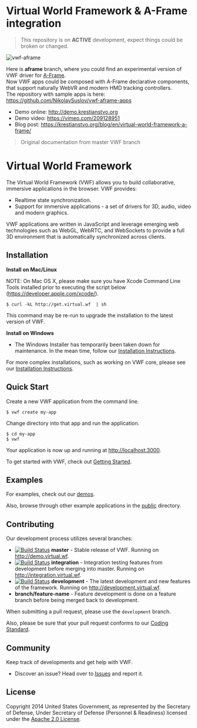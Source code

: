 # Virtual World Framework & A-Frame integration

> This repository is on **ACTIVE** development, expect things could be broken or changed.

![vwf-aframe](https://krestianstvo.org/books/images/vwf-aframe.jpg)

Here is **aframe** branch, where you could find an experimental version of VWF driver for [A-Frame](https://aframe.io/).  
Now VWF apps could be composed with A-Frame declarative components, that support naturally WebVR and modern HMD tracking controllers.  
The repository with sample apps is here: https://github.com/NikolaySuslov/vwf-aframe-apps 
- Demo online: http://demo.krestianstvo.org 
- Demo video: https://vimeo.com/209128951
- Blog post: https://krestianstvo.org/blog/en/virtual-world-framework-a-frame/


> Original documentation from master VWF branch

# Virtual World Framework

The Virtual World Framework (VWF) allows you to build collaborative, immersive applications in the browser. VWF provides:

- Realtime state synchronization.
- Support for immersive applications - a set of drivers for 3D, audio, video and modern graphics.

VWF applications are written in JavaScript and leverage emerging web technologies such as WebGL, WebRTC, and WebSockets to provide a full 3D environment that is automatically synchronized across clients.

## Installation

**Install on Mac/Linux**

NOTE: On Mac OS X, please make sure you have Xcode Command Line Tools installed prior to executing the script below (https://developer.apple.com/xcode/).

```
$ curl -kL http://get.virtual.wf  | sh
```

This command may be re-run to upgrade the installation to the latest version of VWF.

**Install on Windows**

<!-- - Download and run the [VWF Windows Installer](http://download.virtualworldframework.com/files/VWF_Windows_Install.exe). -->

- The Windows Installer has temporarily been taken down for maintenance.  In the mean time, follow our [Installation Instructions](http://virtual.wf/documentation.html#install).

For more complex installations, such as working on VWF core, please see our [Installation Instructions](http://virtual.wf/documentation.html#install).

## Quick Start 

Create a new VWF application from the command line.

```
$ vwf create my-app
```

Change directory into that app and run the application.

```
$ cd my-app
$ vwf
```

Your application is now up and running at [http://localhost:3000](http://localhost:3000).

To get started with VWF, check out [Getting Started](http://virtual.wf/getting_started.html).

## Examples

For examples, check out our [demos](http://virtual.wf/demos.html).

Also, browse through other example applications in the [public](https://github.com/virtual-world-framework/vwf/tree/master/public) directory.

## Contributing

Our development process utilizes several branches:

* [![Build Status](http://jenkins.virtualworldframework.com/job/Master/badge/icon)](http://jenkins.virtualworldframework.com/job/Master/) **master** - Stable release of VWF. Running on http://demo.virtual.wf.
* [![Build Status](http://jenkins.virtualworldframework.com/job/Integration/badge/icon)](http://jenkins.virtualworldframework.com/job/Integration/) **integration** - Integration testing features from development before merging into master. Running on http://integration.virtual.wf.
* [![Build Status](http://jenkins.virtualworldframework.com/job/Development/badge/icon)](http://jenkins.virtualworldframework.com/job/Development/) **development** - The latest development and new features of the framework. Running on http://development.virtual.wf.
* **branch/feature-name**   - Feature development is done on a feature branch before being merged back to development.

When submitting a pull request, please use the `development` branch.

Also, please be sure that your pull request conforms to our [Coding Standard](http://redmine.virtualworldframework.com/projects/vwf/wiki/JavaScript_Coding_Standard).

## Community

Keep track of developments and get help with VWF.

- Discover an issue? Head over to [Issues](https://github.com/virtual-world-framework/vwf/issues) and report it.

## License

Copyright 2014 United States Government, as represented by the Secretary of Defense, Under Secretary of Defense (Personnel & Readiness) licensed under the [Apache 2.0 License](https://github.com/virtual-world-framework/vwf/blob/master/LICENSE).
